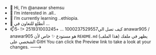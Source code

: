 - 👋 Hi, I’m @anawar shemsu
- 👀 I’m interested in .all..
- 🌱 I’m currently learning ..ethiopia.
- 💞️ أتطلع للتعاون في ...
- 📫كيف تصل الي1000237529557 ...
+251931003245
<! -5
anawar905 / anawar905 هو مستودع ✨ خاص لأن `README.md` (هذا الملف) يظهر في ملفك الشخصي على GitH
You can click the Preview link to take a look at your changes.
--->
